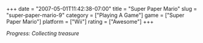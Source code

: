 +++
date = "2007-05-01T11:42:38-07:00"
title = "Super Paper Mario"
slug = "super-paper-mario-9"
category = ["Playing A Game"]
game = ["Super Paper Mario"]
platform = ["Wii"]
rating = ["Awesome"]
+++

<i>Progress: Collecting treasure</i>